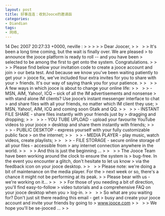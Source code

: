 ```yaml
---
layout: post
title: 好事连连：收到Jooce的邀请函
categories:
- Diandian
tags:
- 网络, 
---
```

14 Dec 2007 20:27:33 +0000, neville : > > > > > Dear Joocer, > >   > > It's been a long time coming, but the wait is finally over. We are pleased > to announce the jooce platform is ready to roll -- and you have been > selected to be among the first to get onto the system. Congratulations. > >   > > Please find below your invitation code to create a jooce account and join > our beta test. And because we know you've been waiting patiently to get your > jooce fix, we've included four extra invites for you to share with your > friends. It's our way of saying thank you for your patience. > >   > > A few ways in which jooce is about to change your online life: > >   > > - MSN, AIM, Yahoo!, ICQ – sick of all the IM advertisements and nonsense > with stand alone IM clients? Use jooce’s instant messenger interface to chat > and share files with all your friends, no matter which IM client they use; > MSN, Yahoo!, AIM, ICQ and coming soon Gtalk and QQ. > >   > > - INSTANT FILE SHARE - share files instantly with your friends just by > dragging and dropping; > >   > > - YOU TUBE UPLOAD - upload your favourite YouTube videos to your jooce > desktop and share them instantly with friends; > >   > > - PUBLIC DESKTOP - express yourself with your fully customizable public face > on the internet; > >   > > - MEDIA PLAYER - play music, watch videos, create playlists; > >   > > - FILE STORAGE - secure online storage of all your files - accessible from > any internet connection anywhere in the world. > >   > > And this is just the beginning ... > >   > > The Jooce Team have been working around the clock to ensure the system is > bug-free. In the event you encounter a glitch, don't hesitate to let us know > via the feedback icon on your jooce desktop. > >   > > Please note: we're doing a bit of maintenance on the media player. For the > next week or so, there's a chance it might not be performing at its peak. > > Please bear with us - we're working on it... > >   > > For those of you needing a bit of direction, you'll find easy-to-follow > video tutorials and a comprehensive FAQ on your jooce desktop when you > log-in. > >   > > So what are you waiting for? Don't just sit there reading this email - get > busy and create your jooce account and invite your friends by going to > www.jooce.com > >   > > We hope you'll be se-jooced ... > >  